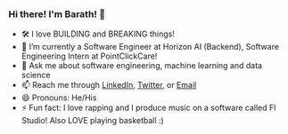 ### Hi there! I'm Barath!  👋

- 🛠 I love BUILDING and BREAKING things! 
- 🔭 I’m currently a Software Engineer at Horizon AI (Backend), Software Engineering Intern at PointClickCare! 
- 💬 Ask me about software engineering, machine learning and data science 
- 📫 Reach me through [LinkedIn](https://www.linkedin.com/in/barathvelmu/), [Twitter](https://twitter.com/BarathV03698131), or [Email](barathvelmu@gmail.com) 
- 😄 Pronouns: He/His
- ⚡ Fun fact: I love rapping and I produce music on a software called Fl Studio! Also LOVE playing basketball :) 

